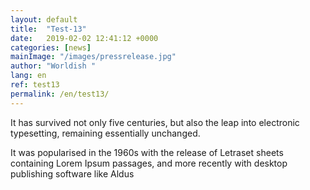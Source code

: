 ```yaml
---
layout: default
title:  "Test-13"
date:   2019-02-02 12:41:12 +0000
categories: [news]
mainImage: "/images/pressrelease.jpg"
author: "Worldish "
lang: en
ref: test13
permalink: /en/test13/
---
```

It has survived not only five centuries, but also the leap into electronic typesetting, remaining essentially unchanged.

It was popularised in the 1960s with the release of Letraset  sheets containing Lorem Ipsum passages, and more recently with desktop publishing <!-- more --> software  like Aldus
